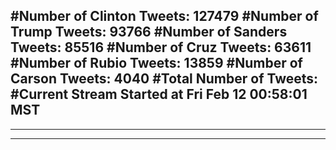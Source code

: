 #Number of Clinton Tweets: 127479
#Number of Trump Tweets: 93766
#Number of Sanders Tweets: 85516
#Number of Cruz Tweets: 63611
#Number of Rubio Tweets: 13859
#Number of Carson Tweets: 4040
#Total Number of Tweets:  
#Current Stream Started at Fri Feb 12 00:58:01 MST
---
---
---
